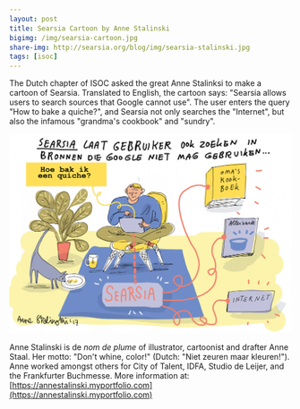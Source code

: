 ```yaml
---
layout: post
title: Searsia Cartoon by Anne Stalinski
bigimg: /img/searsia-cartoon.jpg
share-img: http://searsia.org/blog/img/searsia-stalinski.jpg
tags: [isoc]
---
```


The Dutch chapter of ISOC asked the great Anne Stalinksi to make a
cartoon of Searsia.
Translated to English, the cartoon says: "Searsia allows users to search
sources that Google cannot use".
The user enters the query "How to bake a quiche?", and Searsia not only
searches the "Internet", but
also the infamous "grandma's cookbook" and "sundry".

[![Searsia by Anne Stalinski](../img/searsia-stalinski.jpg)](https://awards.isoc.nl/innovatie/2017/Searsia.jpeg)

Anne Stalinski is de _nom de plume_ of illustrator,
cartoonist and drafter Anne Staal. Her motto:
"Don't whine, color!" (Dutch: "Niet zeuren maar kleuren!"). 
Anne worked amongst others for City of
Talent, IDFA, Studio de Leijer, and the Frankfurter Buchmesse.
More information at: [https://annestalinski.myportfolio.com](https://annestalinski.myportfolio.com)
